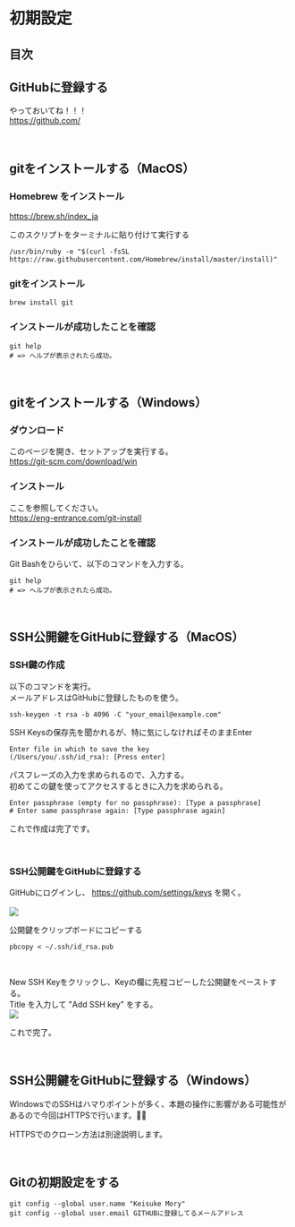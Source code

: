 # 初期設定

## 目次


## GitHubに登録する
やっておいてね！！！  
https://github.com/

<br>

## gitをインストールする（MacOS）

### Homebrew をインストール
https://brew.sh/index_ja  

このスクリプトをターミナルに貼り付けて実行する
```
/usr/bin/ruby -e "$(curl -fsSL https://raw.githubusercontent.com/Homebrew/install/master/install)"

```

### gitをインストール
```
brew install git
```

### インストールが成功したことを確認
```
git help
# => ヘルプが表示されたら成功。
```

<br>

## gitをインストールする（Windows）

### ダウンロード
このページを開き、セットアップを実行する。  
https://git-scm.com/download/win

### インストール
ここを参照してください。  
https://eng-entrance.com/git-install


### インストールが成功したことを確認
Git Bashをひらいて、以下のコマンドを入力する。
```
git help
# => ヘルプが表示されたら成功。
```

<br>

## SSH公開鍵をGitHubに登録する（MacOS）
### SSH鍵の作成

以下のコマンドを実行。  
メールアドレスはGitHubに登録したものを使う。  
```
ssh-keygen -t rsa -b 4096 -C "your_email@example.com"
```

SSH Keysの保存先を聞かれるが、特に気にしなければそのままEnter  
```
Enter file in which to save the key 
(/Users/you/.ssh/id_rsa): [Press enter]
```

パスフレーズの入力を求められるので、入力する。  
初めてこの鍵を使ってアクセスするときに入力を求められる。  
```
Enter passphrase (empty for no passphrase): [Type a passphrase]
# Enter same passphrase again: [Type passphrase again]
```

これで作成は完了です。

<br>

### SSH公開鍵をGitHubに登録する

GitHubにログインし、 https://github.com/settings/keys を開く。  
<br>
![](https://i.imgur.com/1U99e8i.png)  

公開鍵をクリップボードにコピーする
```
pbcopy < ~/.ssh/id_rsa.pub
```

<br>

New SSH Keyをクリックし、Keyの欄に先程コピーした公開鍵をペーストする。  
Title を入力して "Add SSH key" をする。
<br>
![](https://i.imgur.com/SoL8HTd.png)

これで完了。

<br>

## SSH公開鍵をGitHubに登録する（Windows）

WindowsでのSSHはハマりポイントが多く、本題の操作に影響がある可能性があるので今回はHTTPSで行います。🙇‍♂️  

HTTPSでのクローン方法は別途説明します。

<br>

## Gitの初期設定をする
```
git config --global user.name "Keisuke Mory"
git config --global user.email GITHUBに登録してるメールアドレス
```
